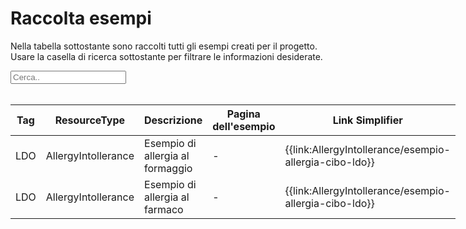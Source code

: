 <html>
  <head>
    <script src="https://ajax.googleapis.com/ajax/libs/jquery/3.6.0/jquery.min.js"></script>
    <script>
      $(document).ready(function () {
        $("#myInput").on("keyup", function () {
          var value = $(this).val().toLowerCase();
          $("#myTable tr").filter(function () {
            $(this).toggle($(this).text().toLowerCase().indexOf(value) > -1);
          });
        });
      });
    </script>
  </head>
  <body>
    <h1>Raccolta esempi</h1>
    <div>
      <p>
        Nella tabella sottostante sono raccolti tutti gli esempi creati per il progetto.
        <br />
        Usare la casella di ricerca sottostante per filtrare le informazioni
        desiderate.
      </p>
      <input id="myInput" type="text" placeholder="Cerca.." />
    </div>
    <br/>
    <table style="width: fit-content">
  <thead>
    <tr>
      <th>Tag</th>
      <th>ResourceType</th>
      <th>Descrizione</th>
      <th>Pagina dell'esempio</th>
      <th>Link Simplifier</th>
    </tr>
  </thead>
  <tbody id="myTable">
    <tr>
      <td>LDO</td>
      <td>AllergyIntollerance</td>
      <td>Esempio di allergia al formaggio</td>
      <td>-</td>
      <td>{{link:AllergyIntollerance/esempio-allergia-cibo-ldo}}</td>
    </tr>
     <tr>
      <td>LDO</td>
      <td>AllergyIntollerance</td>
      <td>Esempio di allergia al farmaco</td>
      <td>-</td>
      <td>{{link:AllergyIntollerance/esempio-allergia-cibo-ldo}}</td>
    </tr>
  </tbody>
</table>
  </body>
</html>
